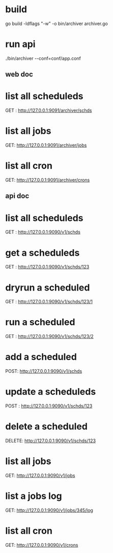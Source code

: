 # build
go build -ldflags "-w" -o bin/archiver archiver.go 

# run api
./bin/archiver --conf=conf/app.conf

## web doc
  # list all scheduleds
  GET : http://127.0.0.1:9091/archiver/schds

  # list all jobs
  GET: http://127.0.0.1:9091/archiver/jobs

  # list all cron
  GET: http://127.0.0.1:9091/archiver/crons


## api doc
  # list all scheduleds
  GET : http://127.0.0.1:9090/v1/schds

  # get a scheduleds
  GET : http://127.0.0.1:9090/v1/schds/123

  # dryrun a scheduled
  GET : http://127.0.0.1:9090/v1/schds/123/1

  # run a scheduled
  GET : http://127.0.0.1:9090/v1/schds/123/2
 
  # add a scheduled
  POST: http://127.0.0.1:9090/v1/schds

  # update a scheduleds
  POST : http://127.0.0.1:9090/v1/schds/123

  # delete a scheduled
  DELETE: http://127.0.0.1:9090/v1/schds/123

  # list all jobs
  GET: http://127.0.0.1:9090/v1/jobs

  # list a jobs log
  GET: http://127.0.0.1:9090/v1/jobs/345/log

  # list all cron
  GET: http://127.0.0.1:9090/v1/crons

